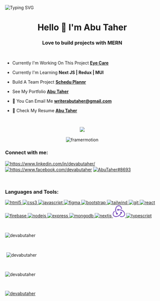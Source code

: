 <link rel="stylesheet" type='text/css' href="https://cdn.jsdelivr.net/gh/devicons/devicon@latest/devicon.min.css" />

![Typing SVG](https://readme-typing-svg.herokuapp.com/?font=Righteous&color=016EEA&size=60&center=true&vCenter=true&width=900&height=100&lines=Assalamu+Alaikum+!;My+name+is+Abu+Taher.;I+am+a+Web+Developer.;Feel+free+to+get+in+touch.;Nice+to+meet+you+!)


<h1 align="center">Hello 🤍 I'm Abu Taher</h1>
<h3 align="center" >Love to build projects with MERN</h3>

<br>

- Currently I'm Working On This Project **[Eye Care](https://eye-care-assignment.web.app/)**

- Currently I'm Learning **Next JS | Redux | MUI**

- Build A Team Project **[Schedu Plannr](https://schedu-plannr.web.app/)**

- See My Portfolio **[Abu Taher](https://abu-taher-portfolio.web.app/)**

- 📧 You Can Email Me **writerabutaher@gmail.com**

- 📄 Check My Resume **[Abu Taher](https://drive.google.com/file/d/1DwZ66Vk4bN5g_Oj-fVobGA5twpayYbUu/view?usp=sharing)**

<br>

<p align="center">
  <img src="https://skillicons.dev/icons?i=html,css,tailwindcss,materialui,js,ts,react,next,redux,nodejs,express,mongodb" />
</p>

<p align="center">
  <img src="https://cdn.jsdelivr.net/gh/devicons/devicon@latest/icons/framermotion/framermotion-original.svg" alt="framermotion" width="40" height="40" />
</p>

<h3 align="left">Connect with me:</h3>
<p align="left">
<a href="https://www.linkedin.com/in/devabutaher/" target="blank"><img align="center" src="https://raw.githubusercontent.com/rahuldkjain/github-profile-readme-generator/master/src/images/icons/Social/linked-in-alt.svg" alt="https://www.linkedin.com/in/devabutaher/" height="30" width="40" /></a>
<a href="https://fb.com/abutaher9682" target="blank"><img align="center" src="https://raw.githubusercontent.com/rahuldkjain/github-profile-readme-generator/master/src/images/icons/Social/facebook.svg" alt="https://www.facebook.com/devabutaher" height="30" width="40" /></a>
<a href="https://discord.gg/AbuTaher#8693" target="blank"><img align="center" src="https://raw.githubusercontent.com/rahuldkjain/github-profile-readme-generator/master/src/images/icons/Social/discord.svg" alt="AbuTaher#8693" height="40" width="40" /></a>
</p>

<br>

<h3 align="left">Languages and Tools:</h3>
<p align="left">
<a href="https://www.w3.org/html/" target="_blank" rel="noreferrer"> <img src="https://cdn-icons-png.flaticon.com/128/174/174854.png" alt="html5" width="40" height="40"/> </a> 
<a href="https://www.w3schools.com/css/" target="_blank" rel="noreferrer"> <img src="https://cdn-icons-png.flaticon.com/128/732/732190.png" alt="css3" width="40" height="40"/> 
</a> 
<a href="https://developer.mozilla.org/en-US/docs/Web/JavaScript" target="_blank" rel="noreferrer"> <img src="https://cdn-icons-png.flaticon.com/128/5968/5968292.png" alt="javascript" width="40" height="40"/> </a> 
<a href="https://www.figma.com/" target="_blank" rel="noreferrer"> <img src="https://www.vectorlogo.zone/logos/figma/figma-icon.svg" alt="figma" width="40" height="40"/> 
</a> 
<a href="https://getbootstrap.com" target="_blank" rel="noreferrer"> <img src="https://cdn-icons-png.flaticon.com/128/5968/5968672.png" alt="bootstrap" width="40" height="40"/> </a> 
<a href="https://tailwindcss.com/" target="_blank" rel="noreferrer"> <img src="https://www.vectorlogo.zone/logos/tailwindcss/tailwindcss-icon.svg" alt="tailwind" width="40" height="40"/> </a> 
<a href="https://git-scm.com/" target="_blank" rel="noreferrer"> <img src="https://www.vectorlogo.zone/logos/git-scm/git-scm-icon.svg" alt="git" width="40" height="40"/> </a> 
<a href="https://reactjs.org/" target="_blank" rel="noreferrer"> <img src="https://img.icons8.com/officel/1x/react.png" alt="react" width="40" height="40"/> </a> 
<a href="https://firebase.google.com/" target="_blank" rel="noreferrer"> <img src="https://www.vectorlogo.zone/logos/firebase/firebase-icon.svg" alt="firebase" width="40" height="40"/> </a> 
<a href="https://nodejs.org" target="_blank" rel="noreferrer"> <img src="https://img.icons8.com/fluency/1x/node-js.png" alt="nodejs" width="40" height="40"/> </a>
<a href="https://expressjs.com" target="_blank" rel="noreferrer"> <img src="https://img.icons8.com/office/1x/express-js.png" alt="express" width="40" height="40"/> </a> 
<a href="https://www.mongodb.com/" target="_blank" rel="noreferrer"> <img src="https://img.icons8.com/color/1x/mongodb.png" alt="mongodb" width="40" height="40"/> </a> 
<a href="https://nextjs.org/" target="_blank" rel="noreferrer"> <img src="https://seeklogo.com/images/N/next-js-icon-logo-EE302D5DBD-seeklogo.com.png" alt="nextjs" width="40" height="40"/> </a> 
<a href="https://redux.js.org" target="_blank" rel="noreferrer"> <img src="https://raw.githubusercontent.com/devicons/devicon/master/icons/redux/redux-original.svg" alt="redux" width="40" height="40"/> </a> 
<a href="https://www.typescriptlang.org/" target="_blank" rel="noreferrer"> <img src="https://cdn-icons-png.flaticon.com/512/5968/5968381.png" alt="typescript" width="40" height="40"/> </a> 
</p>

<br>

<p><img align="center" src="https://github-readme-streak-stats.herokuapp.com/?user=devabutaher&theme=dark" alt="devabutaher" /></p>

<br>

<p>&nbsp;<img align="center" src="https://github-readme-stats.vercel.app/api?username=devabutaher&show_icons=true&theme=dracula&locale=en" alt="devabutaher" /></p>

<br>

<p><img align="center" src="https://github-readme-stats.vercel.app/api/top-langs?username=devabutaher&show_icons=true&theme=dracula&locale=en&layout=compact" alt="devabutaher" /></p>

<br>

<p align="left"> <a href="https://github.com/ryo-ma/github-profile-trophy"><img src="https://github-profile-trophy.vercel.app/?username=devabutaher&margin-w=15&theme=dracula" alt="devabutaher" /></a> </p>
